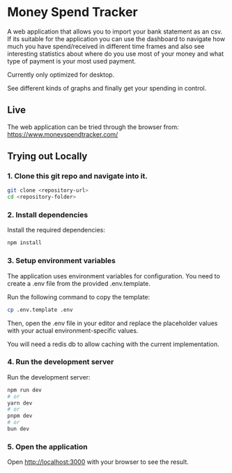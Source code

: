 # Money Spend Tracker

A web application that allows you to import your bank statement as an csv. If its suitable for the application you can use the dashboard to navigate how much you have spend/received in different time frames and also see interesting statistics about where do you use most of your money and what type of payment is your most used payment.

Currently only optimized for desktop.

See different kinds of graphs and finally get your spending in control.

## Live

The web application can be tried through the browser from: https://www.moneyspendtracker.com/

## Trying out Locally

### 1. Clone this git repo and navigate into it.

```bash
git clone <repository-url>
cd <repository-folder>
```

### 2. Install dependencies

Install the required dependencies:

```bash
npm install
```

### 3. Setup environment variables

The application uses environment variables for configuration. You need to create a .env file from the provided .env.template.

Run the following command to copy the template:

```bash
cp .env.template .env
```

Then, open the .env file in your editor and replace the placeholder values with your actual environment-specific values.

You will need a redis db to allow caching with the current implementation.


### 4. Run the development server

Run the development server:

```bash
npm run dev
# or
yarn dev
# or
pnpm dev
# or
bun dev
```

### 5. Open the application

Open [http://localhost:3000](http://localhost:3000) with your browser to see the result.

